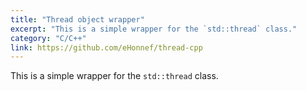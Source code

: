 ```yaml
---
title: "Thread object wrapper"
excerpt: "This is a simple wrapper for the `std::thread` class."
category: "C/C++"
link: https://github.com/eHonnef/thread-cpp
---
```


This is a simple wrapper for the `std::thread` class.
